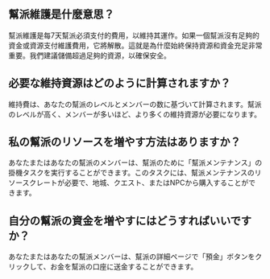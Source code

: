 ## 幫派維護是什麼意思？
幫派維護是每7天幫派必須支付的費用，以維持其運作。如果一個幫派沒有足夠的資金或資源支付維護費用，它將解散。這就是為什麼始終保持資源和資金充足非常重要。我們建議儲備超過足夠的資源，以確保安全。

## 必要な維持資源はどのように計算されますか？
維持費は、あなたの幫派のレベルとメンバーの数に基づいて計算されます。幫派のレベルが高く、メンバーが多いほど、より多くの維持資源が必要になります。

## 私の幫派のリソースを増やす方法はありますか？
あなたまたはあなたの幫派のメンバーは、幫派のために「幫派メンテナンス」の掛機タスクを実行することができます。このタスクには、幫派メンテナンスのリソースクレートが必要で、地城、クエスト、またはNPCから購入することができます。

## 自分の幫派の資金を増やすにはどうすればいいですか？
あなたまたはあなたの幫派メンバーは、幫派の詳細ページで「預金」ボタンをクリックして、お金を幫派の口座に送金することができます。